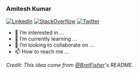 ### Amitesh Kumar


[![LinkedIn][1]][2] [![StackOverflow][3]][4] [![Twitter][5]][6]

[1]:  https://img.shields.io/badge/LinkedIn-0077B5?style=for-the-badge&logo=linkedin&logoColor=white
[2]:  https://www.linkedin.com/in/learningparrot/ "LinkedIn Profile"
[3]:  https://img.shields.io/badge/Stack_Overflow-FE7A16?style=for-the-badge&logo=stack-overflow&logoColor=white
[4]:  https://stackoverflow.com/users/3294427/amitesh-rai "StackOverflow Profile"
[5]:  https://img.shields.io/badge/Twitter-1DA1F2?style=for-the-badge&logo=twitter&logoColor=white
[6]:  https://twitter.com/amiteshrai26 "Twitter Profile"

- 👀 I’m interested in ...
- 🌱 I’m currently learning ...
- 💞️ I’m looking to collaborate on ...
- 📫 How to reach me ...

*Credit: This idea come from [@BretFisher](https://github.com/BretFisher)'s README.*
